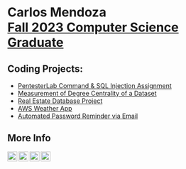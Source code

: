 <h1>Carlos Mendoza <br/><a href="https://github.com/ctmendoz">Fall 2023 Computer Science Graduate</a></h1>

<h2>Coding Projects:</h2>

- <a href="https://github.com/ctmendoz/PentesterLab">PentesterLab Command & SQL Injection Assignment</a>
- <a href="https://github.com/ctmendoz">Measurement of Degree Centrality of a Dataset</a>
- <a href="https://github.com/ctmendoz">Real Estate Database Project</a>
- <a href="https://github.com/ctmendoz">AWS Weather App</a>
- <a href="https://github.com/ctmendoz">Automated Password Reminder via Email</a>

<h2> More Info</h2>

[<img align="left" alt="JoshMadakor | YouTube" width="22px" src="https://cdn.jsdelivr.net/npm/simple-icons@v3/icons/youtube.svg" />][youtube]
[<img align="left" alt="JoshMadakor | Twitter" width="22px" src="https://cdn.jsdelivr.net/npm/simple-icons@v3/icons/twitter.svg" />][twitter]
[<img align="left" alt="JoshMadakor | LinkedIn" width="22px" src="https://cdn.jsdelivr.net/npm/simple-icons@v3/icons/linkedin.svg" />][linkedin]
[<img align="left" alt="JoshMadakor | LinkedIn" width="22px" src="https://cdn.jsdelivr.net/npm/simple-icons@v3/icons/indeed.svg" />][linkedin]

[twitter]: https://twitter.com/
[youtube]: https://www.youtube.com/
[linkedin]: https://linkedin.com/
</body>
</html>
